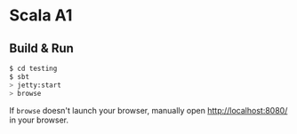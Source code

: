 # Scala A1 #

## Build & Run ##

```sh
$ cd testing
$ sbt
> jetty:start
> browse
```

If `browse` doesn't launch your browser, manually open [http://localhost:8080/](http://localhost:8080/) in your browser.
